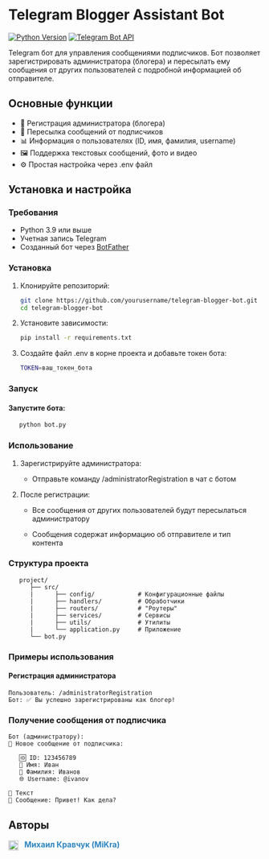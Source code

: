 # Telegram Blogger Assistant Bot

[![Python Version](https://img.shields.io/badge/python-3.9%2B-blue)](https://www.python.org/)
[![Telegram Bot API](https://img.shields.io/badge/Telegram%20Bot%20API-20.0+-blue)](https://core.telegram.org/bots/api)

Telegram бот для управления сообщениями подписчиков. Бот позволяет зарегистрировать администратора (блогера) и пересылать ему сообщения от других пользователей с подробной информацией об отправителе.

## Основные функции

- 📝 Регистрация администратора (блогера)
- 🔔 Пересылка сообщений от подписчиков
- 📊 Информация о пользователях (ID, имя, фамилия, username)
- 🖼 Поддержка текстовых сообщений, фото и видео
- ⚙️ Простая настройка через .env файл

## Установка и настройка

### Требования

- Python 3.9 или выше
- Учетная запись Telegram
- Созданный бот через [BotFather](https://core.telegram.org/bots#botfather)

### Установка

1. Клонируйте репозиторий:
   ```bash
   git clone https://github.com/yourusername/telegram-blogger-bot.git
   cd telegram-blogger-bot
   ```
   
2. Установите зависимости:
   ```bash
   pip install -r requirements.txt
   ```

3. Создайте файл .env в корне проекта и добавьте токен бота:

   ```bash
   TOKEN=ваш_токен_бота
   ```
   
### Запуск

#### Запустите бота:

   ```bash
      python bot.py
   ```

### Использование
1. Зарегистрируйте администратора:

   - Отправьте команду /administratorRegistration в чат с ботом

2. После регистрации:

   - Все сообщения от других пользователей будут пересылаться администратору

   - Сообщения содержат информацию об отправителе и тип контента

### Структура проекта

```
   project/
      ├── src/
      |      ├── config/            # Конфигурационные файлы
      |      ├── handlers/          # Обработчики
      |      ├── routers/           # "Роутеры"
      |      ├── services/          # Сервисы
      |      ├── utils/             # Утилиты
      |      └── application.py     # Приложение
      └── bot.py 
```

### Примеры использования
#### Регистрация администратора

```
Пользователь: /administratorRegistration
Бот: ✅ Вы успешно зарегистрированы как блогер!
```

### Получение сообщения от подписчика

```
Бот (администратору):
🔔 Новое сообщение от подписчика:

   🆔 ID: 123456789
   👤 Имя: Иван
   📝 Фамилия: Иванов
   🌐 Username: @ivanov

📝 Текст
📨 Сообщение: Привет! Как дела?
```

## Авторы

<a href="https://t.me/sssnakeMK" style="text-decoration: none; color: #2E86C1; font-weight: bold; font-size: 1.1em;">
  <img src="https://img.icons8.com/color/48/000000/telegram-app--v1.png" alt="Telegram" width="20" height="20" style="vertical-align: middle; margin-right: 8px;"/>
  Михаил Кравчук (MiKra)
</a>